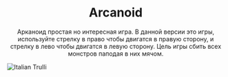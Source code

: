<h1 align="center">
  Arcanoid
  </h1>
<p align="center">
  Арканоид простая но интересная игра. В данной версии это игры, используйте  стрелку в право чтобы двигатся в правую сторону, и стрелку в лево чтобы двигатся в левую сторону. Цель игры сбить всех монстров паподая в них мячом.
  </p>
  <img src="you win.png" alt="Italian Trulli">
  
    
